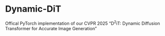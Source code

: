 # Dynamic-DiT
Offical PyTorch implementation of our CVPR 2025 “D$^2$iT: Dynamic Diffusion Transformer for Accurate Image Generation”
